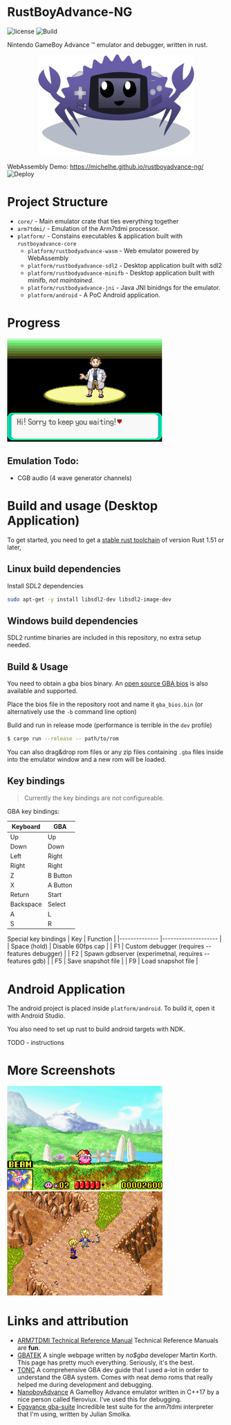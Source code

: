 # RustBoyAdvance-NG

![license](https://img.shields.io/github/license/michelhe/rustboyadvance-ng) ![Build](https://github.com/michelhe/rustboyadvance-ng/workflows/Build/badge.svg?branch=master) 

Nintendo GameBoy Advance ™ emulator and debugger, written in rust.


<div align="center">
<img width="360px" src="assets/icon_cropped_small.png">
</div>

WebAssembly Demo: https://michelhe.github.io/rustboyadvance-ng/ ![Deploy](https://github.com/michelhe/rustboyadvance-ng/workflows/Deploy/badge.svg?branch=master)

# Project Structure
* `core/` - Main emulator crate that ties everything together 
* `arm7tdmi/` - Emulation of the Arm7tdmi processor.
* `platform/` - Constains executables & application built with `rustboyadvance-core`
    * `platform/rustbodyadvance-wasm` - Web emulator powered by WebAssembly
    * `platform/rustbodyadvance-sdl2` - Desktop application built with sdl2
    * `platform/rustbodyadvance-minifb` - Desktop application built with minifb, *not maintained*.
    * `platform/rustbodyadvance-jni` - Java JNI binidngs for the emulator.
    * `platform/android` - A PoC Android application.

# Progress

![Pokemon Emerald](media/screenshot1.png)

## Emulation Todo:
* CGB audio (4 wave generator channels)

# Build and usage (Desktop Application)

To get started, you need to get a [stable rust toolchain](https://rustup.rs) of version Rust 1.51 or later,

## Linux build dependencies
Install SDL2 dependencies

```bash
sudo apt-get -y install libsdl2-dev libsdl2-image-dev
```

## Windows build dependencies
SDL2 runtime binaries are included in this repository, no extra setup needed.

## Build & Usage
You need to obtain a gba bios binary.
An [open source GBA bios](https://github.com/Nebuleon/ReGBA/blob/master/bios/gba_bios.bin) is also available and supported.


Place the bios file in the repository root and name it `gba_bios.bin` (or alternatively use the `-b` command line option)


Build and run in release mode (performance is terrible in the `dev` profile)
```bash
$ cargo run --release -- path/to/rom
```


You can also drag&drop rom files or any zip files containing `.gba` files inside into the emulator window and a new rom will be loaded.

## Key bindings

> Currently the key bindings are not configureable.

GBA key bindings:

| Keyboard  	| GBA      	|
|-----------	|----------	|
| Up        	| Up       	|
| Down      	| Down     	|
| Left      	| Right    	|
| Right     	| Right    	|
| Z         	| B Button 	|
| X         	| A Button 	|
| Return    	| Start    	|
| Backspace 	| Select   	|
| A         	| L        	|
| S         	| R        	|

Special key bindings
| Key          	| Function          	|
|--------------	|--------------------	|
| Space (hold) 	| Disable 60fps cap  	|
| F1		| Custom debugger (requires --features debugger) |
| F2		| Spawn gdbserver (experimetnal, requires --features gdb) |
| F5           	| Save snapshot file 	|
| F9           	| Load snapshot file 	|


# Android Application

The android project is placed inside `platform/android`.
To build it, open it with Android Studio.

You also need to set up rust to build android targets with NDK.

TODO - instructions

# More Screenshots
 ![Kirby - Nightmare in Dreamland](media/screenshot2.png) ![Dragon Ball - Legacy of Goku 2](media/screenshot3.png)

# Links and attribution

- [ARM7TDMI Technical Reference Manual](http://infocenter.arm.com/help/topic/com.arm.doc.ddi0210c/DDI0210B.pdf)
    Technical Reference Manuals are **fun**.
- [GBATEK](http://problemkaputt.de/gbatek.htm)
    A single webpage written by *no$gba* developer Martin Korth.
    This page has pretty much everything. Seriously, it's the best.
- [TONC](https://www.coranac.com/tonc/text/)
    A comprehensive GBA dev guide that I used a-lot in order to understand the GBA system.
    Comes with neat demo roms that really helped me during development and debugging.
- [NanoboyAdvance](https://github.com/fleroviux/NanoboyAdvance)
    A GameBoy Advance emulator written in C++17 by a nice person called fleroviux.
    I've used this for debugging.
- [Eggvance gba-suite](https://github.com/jsmolka/gba-suite)
    Incredible test suite for the arm7tdmi interpreter that I'm using, written by Julian Smolka.
